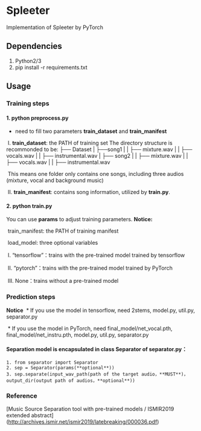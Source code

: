 # Spleeter

Implementation of Spleeter by PyTorch


## Dependencies

1. Python2/3
2. pip install -r requirements.txt


## Usage

### Training steps

#### 1. python preprocess.py

   
 * need to fill two parameters **train_dataset** and **train_manifest**

​	I. **train_dataset**: the PATH of training set
	The directory structure is recommonded to be:
	├── Dataset
	|    ├──song1
	| 	 |	 ├── mixture.wav
	|    |   ├── vocals.wav
	|    |   ├── instrumental.wav
	|    ├── song2
	|    |   ├── mixture.wav
	|    |   ├── vocals.wav
	|    |   ├── instrumental.wav

​	This means one folder only contains one songs, including three audios (mixture, vocal and background music)

​	II. **train_manifest**: contains song information, utilized by **train.py**.

#### 2. python train.py

   You can use **params** to adjust training parameters.
   **Notice:**

   ​	train_manifest: the PATH of training manifest

   ​	load_model: three optional variables

   ​					I.  “tensorflow”：trains with the pre-trained model trained by tensorflow

   ​					II.  “pytorch”：trains with the pre-trained model trained by PyTorch

   ​					III. None：trains without a pre-trained model



### Prediction steps

**Notice**
​	* If you use the model in tensorflow, need 2stems, model.py, util.py, separator.py

​	* If you use the model in PyTorch, need final_model/net_vocal.pth, final_model/net_instru.pth, model.py, util.py, separator.py



#### Separation model is encapsulated in class **Separator** of **separator.py**：

	1. from separator import Separator
 	2. sep = Separator(params(**optional**))
 	3. sep.separate(input_wav_path(path of the target audio，**MUST**)， output_dir(output path of audios，**optional**))


### Reference
[Music Source Separation tool with pre-trained models / ISMIR2019 extended abstract] (http://archives.ismir.net/ismir2019/latebreaking/000036.pdf)

